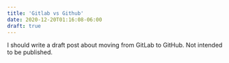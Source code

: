 ```yaml
---
title: 'Gitlab vs Github'
date: 2020-12-20T01:16:08-06:00
draft: true
---
```


I should write a draft post about moving from GitLab to GitHub.  Not intended 
to be published.